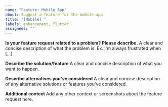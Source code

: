 ```yaml
---
name: "Feature: Mobile App"
about: Suggest a feature for the mobile app
title: "[Mobile] "
labels: enhancement, flutter
assignees: ""
---
```


**Is your feature request related to a problem? Please describe.**
A clear and concise description of what the problem is. Ex. I'm always frustrated when [...]

**Describe the solution/feature**
A clear and concise description of what you want to happen.

**Describe alternatives you've considered**
A clear and concise description of any alternative solutions or features you've considered.

**Additional context**
Add any other context or screenshots about the feature request here.
